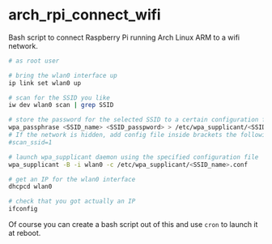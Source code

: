 # arch_rpi_connect_wifi
Bash script to connect Raspberry Pi running Arch Linux ARM to a wifi network.

```bash
# as root user

# bring the wlan0 interface up
ip link set wlan0 up

# scan for the SSID you like
iw dev wlan0 scan | grep SSID

# store the password for the selected SSID to a certain configuration file
wpa_passphrase <SSID_name> <SSID_passpword> > /etc/wpa_supplicant/<SSID_name>.conf
# If the network is hidden, add config file inside brackets the following line:
#scan_ssid=1

# launch wpa_supplicant daemon using the specified configuration file
wpa_supplicant -B -i wlan0 -c /etc/wpa_supplicant/<SSID_name>.conf

# get an IP for the wlan0 interface
dhcpcd wlan0

# check that you got actually an IP
ifconfig
```
Of course you can create a bash script out of this and use `cron` to launch it at reboot.
